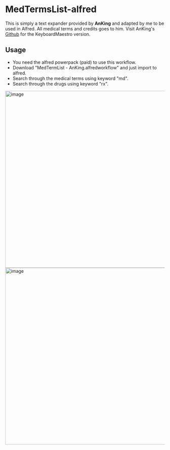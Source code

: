 # MedTermsList-alfred
This is simply a text expander provided by **AnKing** and adapted by me to be used in Alfred. All medical terms and credits goes to him. 
Visit AnKing's [Github](https://github.com/AnKingMed/MedTermsList) for the KeyboardMaestro version.

## Usage
- You need the alfred powerpack (paid) to use this workflow.
- Download "MedTermList - AnKing.alfredworkflow" and just import to alfred.
- Search through the medical terms using keyword "md". 
- Search through the drugs using keyword "rx".
<img width="559" alt="image" src="https://user-images.githubusercontent.com/49024993/122627080-961d9800-d0d7-11eb-923b-fd3573184bbc.png">
<img width="559" alt="image" src="https://user-images.githubusercontent.com/49024993/122627095-ad5c8580-d0d7-11eb-84c7-461450c5e21a.png">

